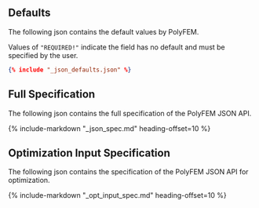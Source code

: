 ## Defaults

The following json contains the default values by PolyFEM.

Values of `"REQUIRED!"` indicate the field has no default and must be specified by the user.

```json
{% include "_json_defaults.json" %}
```

## Full Specification

The following json contains the full specification of the PolyFEM JSON API.

{%
    include-markdown "_json_spec.md"
    heading-offset=10
%}

## Optimization Input Specification

The following json contains the specification of the PolyFEM JSON API for optimization.

{%
    include-markdown "_opt_input_spec.md"
    heading-offset=10
%}
